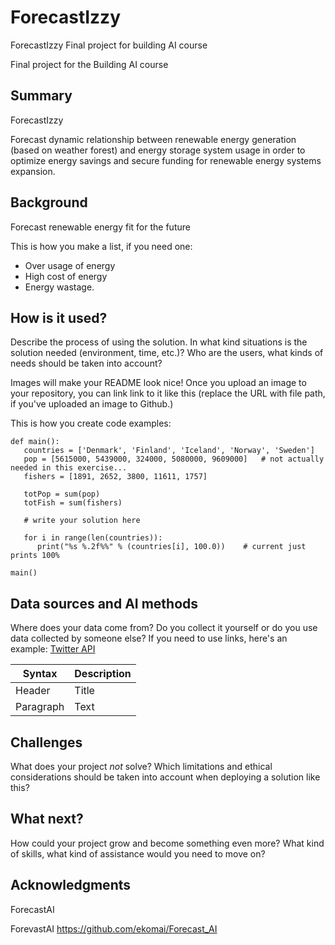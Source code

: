 # ForecastIzzy
ForecastIzzy
Final project for building AI course
<!-- This is the markdown template for the final project of the Building AI course, 
created by Reaktor Innovations and University of Helsinki. 
Copy the template, paste it to your GitHub README and edit! -->

Final project for the Building AI course

## Summary

ForecastIzzy

Forecast dynamic relationship between renewable energy generation (based on weather forest) and energy storage system usage in order to optimize energy savings and secure funding for renewable energy systems expansion.


## Background

Forecast renewable energy fit for the future

This is how you make a list, if you need one:
* Over usage of energy 
* High cost of energy 
* Energy wastage.


## How is it used?

Describe the process of using the solution. In what kind situations is the solution needed (environment, time, etc.)? Who are the users, what kinds of needs should be taken into account?

Images will make your README look nice!
Once you upload an image to your repository, you can link link to it like this (replace the URL with file path, if you've uploaded an image to Github.)


This is how you create code examples:
```
def main():
   countries = ['Denmark', 'Finland', 'Iceland', 'Norway', 'Sweden']
   pop = [5615000, 5439000, 324000, 5080000, 9609000]   # not actually needed in this exercise...
   fishers = [1891, 2652, 3800, 11611, 1757]

   totPop = sum(pop)
   totFish = sum(fishers)

   # write your solution here

   for i in range(len(countries)):
      print("%s %.2f%%" % (countries[i], 100.0))    # current just prints 100%

main()
```


## Data sources and AI methods
Where does your data come from? Do you collect it yourself or do you use data collected by someone else?
If you need to use links, here's an example:
[Twitter API](https://developer.twitter.com/en/docs)

| Syntax      | Description |
| ----------- | ----------- |
| Header      | Title       |
| Paragraph   | Text        |

## Challenges

What does your project _not_ solve? Which limitations and ethical considerations should be taken into account when deploying a solution like this?

## What next?

How could your project grow and become something even more? What kind of skills, what kind of assistance would you  need to move on? 


## Acknowledgments

ForecastAI

ForevastAI
https://github.com/ekomai/Forecast_AI
